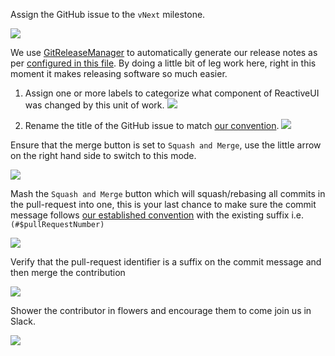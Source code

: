 Assign the GitHub issue to the `vNext` milestone.

![](/images/contributing/assign-to-a-milestone.png)

We use [GitReleaseManager](https://gitreleasemanager.readthedocs.io/develop/) to automatically generate our release notes as per [configured in this file](https://github.com/reactiveui/ReactiveUI/blob/develop/GitReleaseManager.yaml). By doing a little bit of leg work here, right in this moment it makes releasing software so much easier.

1. Assign one or more labels to categorize what component of ReactiveUI was changed by this unit of work. ![](/images/contributing/apply-one-or-more-labels.png)

2. Rename the title of the GitHub issue to match [our convention](/input/contribute/software-style-guide/commit-message-convention.md). ![](/images/contributing/rename-the-title.png)

Ensure that the merge button is set to `Squash and Merge`, use the little arrow on the right hand side to switch to this mode.

![](/images/contributing/squash-and-merge-commit.png)

Mash the `Squash and Merge` button which will squash/rebasing all commits in the pull-request into one, this is your last chance to make sure the commit message follows [our established convention](/input/contribute/software-style-guide/commit-message-convention.md) with the existing suffix i.e. `(#$pullRequestNumber)`

![](/images/contributing/ready-for-squash-and-merge.png)

Verify that the pull-request identifier is a suffix on the commit message and then merge the contribution

![](/images/contributing/squash-and-reword-the-commits.png)

Shower the contributor in flowers and encourage them to come join us in Slack.

![](/images/contributing/contribution-merged.png)


